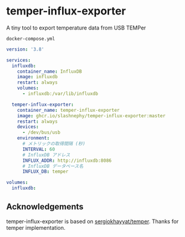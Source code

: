 # temper-influx-exporter

A tiny tool to export temperature data from USB TEMPer

`docker-compose.yml`

```yaml
version: '3.8'

services:
  influxdb:
    container_name: InfluxDB
    image: influxdb
    restart: always
    volumes:
      - influxdb:/var/lib/influxdb

  temper-influx-exporter:
    container_name: temper-influx-exporter
    image: ghcr.io/slashnephy/temper-influx-exporter:master
    restart: always
    devices:
      - /dev/bus/usb
    environment:
      # メトリックの取得間隔 (秒)
      INTERVAL: 60
      # InfluxDB アドレス
      INFLUX_ADDR: http://influxdb:8086
      # InfluxDB データベース名
      INFLUX_DB: temper

volumes:
  influxdb:
```

## Acknowledgements

temper-influx-exporter is based on [sergiokhayyat/temper](https://github.com/sergiokhayyat/temper). Thanks for temper implementation.
